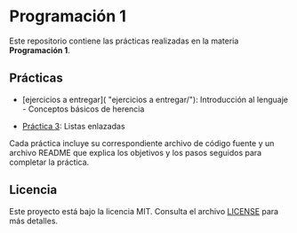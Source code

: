 # Programación 1

Este repositorio contiene las prácticas realizadas en la materia **Programación 1**.

## Prácticas

- [ejercicios a entregar]( "ejercicios a entregar/"): Introducción al lenguaje - Conceptos básicos de herencia

- [Práctica 3](practica3/): Listas enlazadas

Cada práctica incluye su correspondiente archivo de código fuente y un archivo README que explica los objetivos y los pasos seguidos para completar la práctica.

## Licencia

Este proyecto está bajo la licencia MIT. Consulta el archivo [LICENSE](LICENSE) para más detalles.